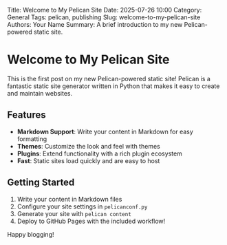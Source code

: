 Title: Welcome to My Pelican Site
Date: 2025-07-26 10:00
Category: General
Tags: pelican, publishing
Slug: welcome-to-my-pelican-site
Authors: Your Name
Summary: A brief introduction to my new Pelican-powered static site.

# Welcome to My Pelican Site

This is the first post on my new Pelican-powered static site! Pelican is a fantastic static site generator written in Python that makes it easy to create and maintain websites.

## Features

- **Markdown Support**: Write your content in Markdown for easy formatting
- **Themes**: Customize the look and feel with themes
- **Plugins**: Extend functionality with a rich plugin ecosystem
- **Fast**: Static sites load quickly and are easy to host

## Getting Started

1. Write your content in Markdown files
2. Configure your site settings in `pelicanconf.py`
3. Generate your site with `pelican content`
4. Deploy to GitHub Pages with the included workflow!

Happy blogging!

